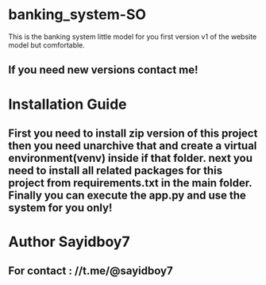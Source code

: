 # banking_system-SO
This is the banking system little model for you 
first version v1 of the website model but comfortable.

If you need new versions contact me!
--

# Installation Guide
First you need to install zip version of this project
then you need unarchive that and create a virtual environment(venv) inside if that folder.
next you need to install all related packages for this project from requirements.txt in the main folder.
Finally you can execute the app.py and use the system for you only!
--

# Author Sayidboy7
For contact : //t.me/@sayidboy7
--
